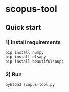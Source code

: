 # scopus-tool
 
## Quick start

### 1) Install requirements

    pip install numpy
    pip install elsapy
    pip install beautifulsoup4

### 2) Run

    pyhton3 scopus-tool.py